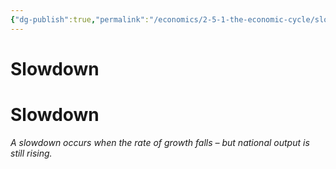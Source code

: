 ```yaml
---
{"dg-publish":true,"permalink":"/economics/2-5-1-the-economic-cycle/slowdown/","dgHomeLink":true,"dgPassFrontmatter":false}
---
```


# Slowdown

# Slowdown
*A slowdown occurs when the rate of growth falls – but national output is still rising.*